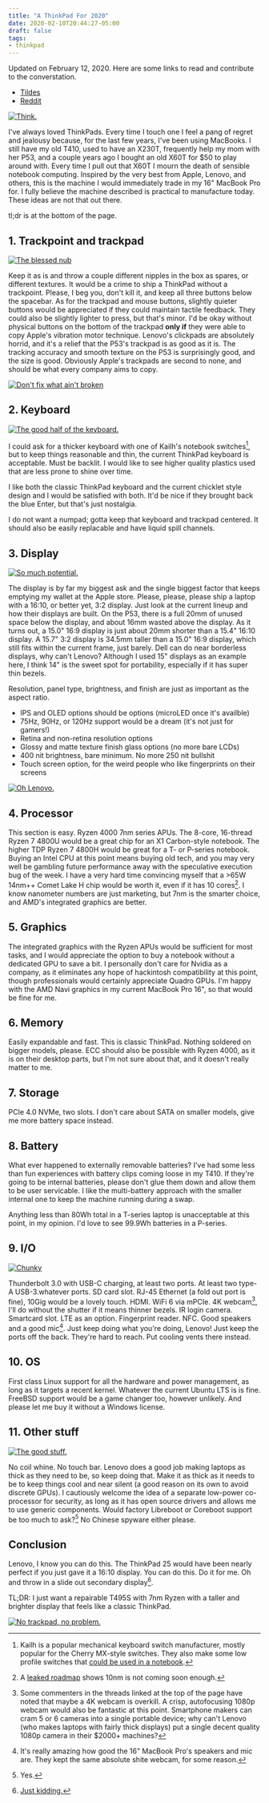 ```yaml
---
title: "A ThinkPad For 2020"
date: 2020-02-10T20:44:27-05:00
draft: false
tags:
- thinkpad
---
```

Updated on February 12, 2020. Here are some links to read and contribute to the converstation.

- [Tildes](https://tildes.net/~comp/lrm/what_i_want_to_see_from_2020_thinkpads)
- [Reddit](https://www.reddit.com/r/thinkpad/comments/f23xb5/what_i_want_to_see_in_2020_thinkpads/)

[![Think.](/images/thinkpad2020/small/2.jpg)](/images/thinkpad2020/2.jpg)

I've always loved ThinkPads. Every time I touch one I feel a pang of regret and jealousy because, for the last few years, I've been using MacBooks. I still have my old T410, used to have an X230T, frequently help my mom with her P53, and a couple years ago I bought an old X60T for $50 to play around with. Every time I pull out that X60T I mourn the death of sensible notebook computing. Inspired by the very best from Apple, Lenovo, and others, this is the machine I would immediately trade in my 16" MacBook Pro for. I fully believe the machine described is practical to manufacture today. These ideas are not that out there.

tl;dr is at the bottom of the page. 

## 1. Trackpoint and trackpad

[![The blessed nub](/images/thinkpad2020/small/8.jpg)](/images/thinkpad2020/8.jpg)

Keep it as is and throw a couple different nipples in the box as spares, or different textures. It would be a crime to ship a ThinkPad without a trackpoint. Please, I beg you, don't kill it, and keep all three buttons below the spacebar. As for the trackpad and mouse buttons, slightly quieter buttons would be appreciated if they could maintain tactile feedback. They could also be slightly lighter to press, but that's minor. I'd be okay without physical buttons on the bottom of the trackpad **only if** they were able to copy Apple's vibration motor technique. Lenovo's clickpads are absolutely horrid, and it's a relief that the P53's trackpad is as good as it is. The tracking accuracy and smooth texture on the P53 is surprisingly good, and the size is good. Obviously Apple's trackpads are second to none, and should be what every company aims to copy.

[![Don't fix what ain't broken](/images/thinkpad2020/small/1.jpg)](/images/thinkpad2020/1.jpg)

## 2. Keyboard

[![The good half of the keyboard.](/images/thinkpad2020/small/6.jpg)](/images/thinkpad2020/6.jpg)

I could ask for a thicker keyboard with one of Kailh's notebook switches[^1], but to keep things reasonable and thin, the current ThinkPad keyboard is acceptable. Must be backlit. I would like to see higher quality plastics used that are less prone to shine over time. 

I like both the classic ThinkPad keyboard and the current chicklet style design and I would be satisfied with both. It'd be nice if they brought back the blue Enter, but that's just nostalgia.

I do not want a numpad; gotta keep that keyboard and trackpad centered. It should also be easily replacable and have liquid spill channels.

## 3. Display

[![So much potential.](/images/thinkpad2020/small/4.jpg)](/images/thinkpad2020/4.jpg)

The display is by far my biggest ask and the single biggest factor that keeps emptying my wallet at the Apple store. Please, please, please ship a laptop with a 16:10, or better yet, 3:2 display. Just look at the current lineup and how their displays are built. On the P53, there is a full 20mm of unused space below the display, and about 16mm wasted above the display. As it turns out, a 15.0" 16:9 display is just about 20mm shorter than a 15.4" 16:10 display. A 15.7" 3:2 display is 34.5mm taller than a 15.0" 16:9 display, which still fits within the current frame, just barely. Dell can do near borderless displays, why can't Lenovo? Although I used 15" displays as an example here, I think 14" is the sweet spot for portability, especially if it has super thin bezels.

Resolution, panel type, brightness, and finish are just as important as the aspect ratio. 

- IPS and OLED options should be options (microLED once it's availble)
- 75Hz, 90Hz, or 120Hz support would be a dream (it's not just for gamers!)
- Retina and non-retina resolution options
- Glossy and matte texture finish glass options (no more bare LCDs)
- 400 nit brightness, bare minimum. No more 250 nit bullshit
- Touch screen option, for the weird people who like fingerprints on their screens

[![Oh Lenovo.](/images/thinkpad2020/small/5.jpg)](/images/thinkpad2020/5.jpg)

## 4. Processor

This section is easy. Ryzen 4000 7nm series APUs. The 8-core, 16-thread Ryzen 7 4800U would be a great chip for an X1 Carbon-style notebook. The higher TDP Ryzen 7 4800H would be great for a T- or P-series notebook. Buying an Intel CPU at this point means buying old tech, and you may very well be gambling future performance away with the speculative execution bug of the week. I have a very hard time convincing myself that a >65W 14nm++ Comet Lake H chip would be worth it, even if it has 10 cores[^2]. I know nanometer numbers are just marketing, but 7nm is the smarter choice, and AMD's integrated graphics are better.

## 5. Graphics 

The integrated graphics with the Ryzen APUs would be sufficient for most tasks, and I would appreciate the option to buy a notebook without a dedicated GPU to save a bit. I personally don't care for Nvidia as a company, as it eliminates any hope of hackintosh compatibility at this point, though professionals would certainly appreciate Quadro GPUs. I'm happy with the AMD Navi graphics in my current MacBook Pro 16", so that would be fine for me.

## 6. Memory

Easily expandable and fast. This is classic ThinkPad. Nothing soldered on bigger models, please. ECC should also be possible with Ryzen 4000, as it is on their desktop parts, but I'm not sure about that, and it doesn't really matter to me.

## 7. Storage

PCIe 4.0 NVMe, two slots. I don't care about SATA on smaller models, give me more battery space instead.

## 8. Battery

What ever happened to externally removable batteries? I've had some less than fun experiences with battery clips coming loose in my T410. If they're going to be internal batteries, please don't glue them down and allow them to be user servicable. I like the multi-battery approach with the smaller internal one to keep the machine running during a swap. 

Anything less than 80Wh total in a T-series laptop is unacceptable at this point, in my opinion. I'd love to see 99.9Wh batteries in a P-series. 

## 9. I/O

[![Chunky](/images/thinkpad2020/small/7.jpg)](/images/thinkpad2020/7.jpg)

Thunderbolt 3.0 with USB-C charging, at least two ports. At least two type-A USB-3.whatever ports. SD card slot. RJ-45 Ethernet (a fold out port is fine), 10Gig would be a lovely touch. HDMI. WiFi 6 via mPCIe. 4K webcam[^6], I'll do without the shutter if it means thinner bezels. IR login camera. Smartcard slot. LTE as an option. Fingerprint reader. NFC. Good speakers and a good mic[^3]. Just keep doing what you're doing, Lenovo! Just keep the ports off the back. They're hard to reach. Put cooling vents there instead.

## 10. OS 

First class Linux support for all the hardware and power management, as long as it targets a recent kernel. Whatever the current Ubuntu LTS is is fine. FreeBSD support would be a game changer too, however unlikely. And please let me buy it without a Windows license.


## 11. Other stuff

[![The good stuff.](/images/thinkpad2020/small/0.jpg)](/images/thinkpad2020/0.jpg)

No coil whine. No touch bar. Lenovo does a good job making laptops as thick as they need to be, so keep doing that. Make it as thick as it needs to be to keep things cool and near silent (a good reason on its own to avoid discrete GPUs). I cautiously welcome the idea of a separate low-power co-processor for security, as long as it has open source drivers and allows me to use generic components. Would factory Libreboot or Coreboot support be too much to ask?[^4] No Chinese spyware either please.

## Conclusion

Lenovo, I know you can do this. The ThinkPad 25 would have been nearly perfect if you just gave it a 16:10 display. You can do this. Do it for me. Oh and throw in a slide out secondary display[^5].

TL;DR: I just want a repairable T495S with 7nm Ryzen with a taller and brighter display that feels like a classic ThinkPad.


[![No trackpad, no problem.](/images/thinkpad2020/small/3.jpg)](/images/thinkpad2020/3.jpg)

[^1]: Kailh is a popular mechanical keyboard switch manufacturer, mostly popular for the Cherry MX-style switches. They also make some low profile switches that [could be used in a notebook](http://www.kailh.com/en/Products/Ks/NotebookS/649.html). 

[^2]: A [leaked roadmap](https://wccftech.com/intel-desktop-mobile-cpu-roadmap-leak-14nm-comet-lake-10nm-ice-lake-tiger-lake/) shows 10nm is not coming soon enough. 

[^3]: It's really amazing how good the 16" MacBook Pro's speakers and mic are. They kept the same absolute shite webcam, for some reason.

[^4]: Yes.

[^5]: [Just kidding.](https://www.lenovo.com/us/en/laptops/thinkpad/w-series/w700ds/)

[^6]: Some commenters in the threads linked at the top of the page have noted that maybe a 4K webcam is overkill. A crisp, autofocusing 1080p webcam would also be fantastic at this point. Smartphone makers can cram 5 or 6 cameras into a single portable device; why can't Lenovo (who makes laptops with fairly thick displays) put a single decent quality 1080p camera in their $2000+ machines?
